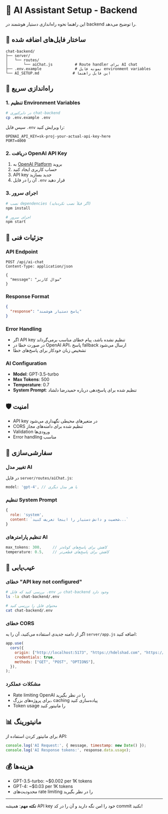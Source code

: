 # 🤖 AI Assistant Setup - Backend

این راهنما نحوه راه‌اندازی دستیار هوشمند در backend را توضیح می‌دهد.

## 📁 ساختار فایل‌های اضافه شده

```
chat-backend/
├── server/
│   └── routes/
│       └── aiChat.js          # Route handler برای AI chat
├── .env.example               # نمونه فایل environment variables
└── AI_SETUP.md               # این فایل راهنما
```

## 🚀 راه‌اندازی سریع

### 1. تنظیم Environment Variables

```bash
# در دایرکتوری chat-backend
cp .env.example .env
```

سپس فایل `.env` را ویرایش کنید:

```env
OPENAI_API_KEY=sk-proj-your-actual-api-key-here
PORT=4000
```

### 2. دریافت OpenAI API Key

1. به [OpenAI Platform](https://platform.openai.com/api-keys) بروید
2. حساب کاربری ایجاد کنید
3. API key جدید بسازید
4. آن را در فایل `.env` قرار دهید

### 3. اجرای سرور

```bash
# نصب dependencies (اگر قبلاً نصب نکرده‌اید)
npm install

# اجرای سرور
npm start
```

## 🔧 جزئیات فنی

### API Endpoint

```
POST /api/ai-chat
Content-Type: application/json

{
  "message": "سوال کاربر"
}
```

### Response Format

```json
{
  "response": "پاسخ دستیار هوشمند"
}
```

### Error Handling

- اگر API key تنظیم نشده باشد، پیام خطای مناسب برمی‌گرداند
- در صورت خطا در OpenAI API، پاسخ fallback ارسال می‌شود
- تشخیص زبان خودکار برای پاسخ‌های خطا

### AI Configuration

- **Model**: GPT-3.5-turbo
- **Max Tokens**: 500
- **Temperature**: 0.7
- **System Prompt**: تنظیم شده برای پاسخ‌دهی درباره حمیدرضا دلشاد

## 🛡️ امنیت

- API key در متغیرهای محیطی نگهداری می‌شود
- CORS تنظیم شده برای دامنه‌های مجاز
- Validation ورودی‌ها
- Error handling مناسب

## 🔄 سفارشی‌سازی

### تغییر مدل AI

در فایل `server/routes/aiChat.js`:

```javascript
model: 'gpt-4', // یا هر مدل دیگری
```

### تنظیم System Prompt

```javascript
{
  role: 'system',
  content: `شخصیت و دانش دستیار را اینجا تعریف کنید...`
}
```

### تنظیم پارامترهای AI

```javascript
max_tokens: 300,     // کاهش برای پاسخ‌های کوتاه‌تر
temperature: 0.5,    // کاهش برای پاسخ‌های قطعی‌تر
```

## 🐛 عیب‌یابی

### خطای "API key not configured"

```bash
# بررسی کنید که فایل .env در chat-backend وجود دارد
ls -la chat-backend/.env

# محتوای فایل را بررسی کنید
cat chat-backend/.env
```

### خطای CORS

اگر از دامنه جدیدی استفاده می‌کنید، آن را به `server/app.js` اضافه کنید:

```javascript
app.use(
  cors({
    origin: ["http://localhost:5173", "https://hdelshad.com", "https://your-domain.com"],
    credentials: true,
    methods: ["GET", "POST", "OPTIONS"],
  }),
);
```

### مشکلات عملکرد

- Rate limiting OpenAI را در نظر بگیرید
- برای پروژه‌های بزرگ، caching پیاده‌سازی کنید
- Token usage را مانیتور کنید

## 📊 مانیتورینگ

برای مانیتور کردن استفاده از API:

```javascript
console.log('AI Request:', { message, timestamp: new Date() });
console.log('AI Response tokens:', response.data.usage);
```

## 💰 هزینه‌ها

- GPT-3.5-turbo: ~$0.002 per 1K tokens
- GPT-4: ~$0.03 per 1K tokens
- محدودیت‌های rate limiting را در نظر بگیرید

---

**نکته مهم**: همیشه API key خود را امن نگه دارید و آن را در کد commit نکنید!